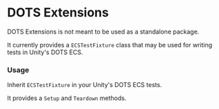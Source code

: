 # DOTS Extensions

DOTS Extensions is not meant to be used as a standalone package.

It currently provides a `ECSTestFixture` class that may be used for writing tests in Unity's DOTS ECS.

### Usage

Inherit `ECSTestFixture` in your Unity's DOTS ECS tests.

It provides a `Setup` and `Teardown` methods.
